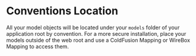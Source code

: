 # Conventions Location

All your model objects will be located under your `models` folder of your application root by convention. For a more secure installation, place your models outside of the web root and use a ColdFusion Mapping or WireBox Mapping to access them.